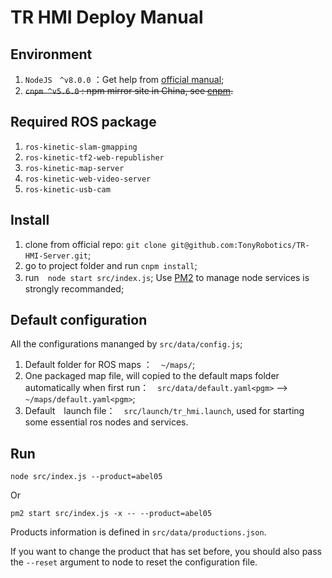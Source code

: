 # TR HMI Deploy Manual

## Environment

1. `NodeJS　^v8.0.0` ：Get help from [official manual](https://nodejs.org/en/);
2. ~~`cnpm ^v5.6.0` : npm mirror site in China, see [cnpm](https://npm.taobao.org).~~


## Required ROS package

1. `ros-kinetic-slam-gmapping`
2. `ros-kinetic-tf2-web-republisher`
3. `ros-kinetic-map-server`
4. `ros-kinetic-web-video-server`
5. `ros-kinetic-usb-cam`

## Install

1. clone from official repo: `git clone git@github.com:TonyRobotics/TR-HMI-Server.git`;
2. go to project folder and run `cnpm install`;
3. run　`node start src/index.js`; Use [PM2](https://github.com/Unitech/pm2) to manage node services is strongly recommanded;

## Default configuration

All the configurations mananged by `src/data/config.js`;

1. Default folder for ROS maps ：　`~/maps/`;
2. One packaged map file, will copied to the default maps folder automatically when first run：　`src/data/default.yaml<pgm>` --> `~/maps/default.yaml<pgm>`;
3. Default　launch file：　`src/launch/tr_hmi.launch`, used for starting some essential ros nodes and services.

## Run

`node src/index.js --product=abel05`

Or

`pm2 start src/index.js -x -- --product=abel05`

Products information is defined in `src/data/productions.json`.

If you want to change the product that has set before, you should also pass the `--reset` argument to node to reset the configuration file.